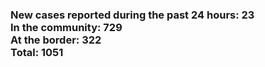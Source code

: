 ### New cases reported during the past 24 hours: 23<br/>In the community: 729<br/>At the border: 322<br/>Total: 1051